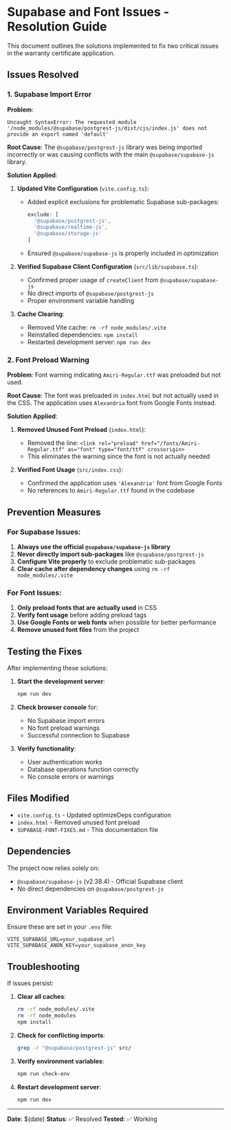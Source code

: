 # Supabase and Font Issues - Resolution Guide

This document outlines the solutions implemented to fix two critical issues in the warranty certificate application.

## Issues Resolved

### 1. Supabase Import Error

**Problem**: 
```
Uncaught SyntaxError: The requested module '/node_modules/@supabase/postgrest-js/dist/cjs/index.js' does not provide an export named 'default'
```

**Root Cause**: 
The `@supabase/postgrest-js` library was being imported incorrectly or was causing conflicts with the main `@supabase/supabase-js` library.

**Solution Applied**:
1. **Updated Vite Configuration** (`vite.config.ts`):
   - Added explicit exclusions for problematic Supabase sub-packages:
     ```typescript
     exclude: [
       '@supabase/postgrest-js',
       '@supabase/realtime-js', 
       '@supabase/storage-js'
     ]
     ```
   - Ensured `@supabase/supabase-js` is properly included in optimization

2. **Verified Supabase Client Configuration** (`src/lib/supabase.ts`):
   - Confirmed proper usage of `createClient` from `@supabase/supabase-js`
   - No direct imports of `@supabase/postgrest-js`
   - Proper environment variable handling

3. **Cache Clearing**:
   - Removed Vite cache: `rm -rf node_modules/.vite`
   - Reinstalled dependencies: `npm install`
   - Restarted development server: `npm run dev`

### 2. Font Preload Warning

**Problem**: 
Font warning indicating `Amiri-Regular.ttf` was preloaded but not used.

**Root Cause**: 
The font was preloaded in `index.html` but not actually used in the CSS. The application uses `Alexandria` font from Google Fonts instead.

**Solution Applied**:
1. **Removed Unused Font Preload** (`index.html`):
   - Removed the line: `<link rel="preload" href="/fonts/Amiri-Regular.ttf" as="font" type="font/ttf" crossorigin>`
   - This eliminates the warning since the font is not actually needed

2. **Verified Font Usage** (`src/index.css`):
   - Confirmed the application uses `'Alexandria'` font from Google Fonts
   - No references to `Amiri-Regular.ttf` found in the codebase

## Prevention Measures

### For Supabase Issues:
1. **Always use the official `@supabase/supabase-js` library**
2. **Never directly import sub-packages** like `@supabase/postgrest-js`
3. **Configure Vite properly** to exclude problematic sub-packages
4. **Clear cache after dependency changes** using `rm -rf node_modules/.vite`

### For Font Issues:
1. **Only preload fonts that are actually used** in CSS
2. **Verify font usage** before adding preload tags
3. **Use Google Fonts or web fonts** when possible for better performance
4. **Remove unused font files** from the project

## Testing the Fixes

After implementing these solutions:

1. **Start the development server**:
   ```bash
   npm run dev
   ```

2. **Check browser console** for:
   - No Supabase import errors
   - No font preload warnings
   - Successful connection to Supabase

3. **Verify functionality**:
   - User authentication works
   - Database operations function correctly
   - No console errors or warnings

## Files Modified

- `vite.config.ts` - Updated optimizeDeps configuration
- `index.html` - Removed unused font preload
- `SUPABASE-FONT-FIXES.md` - This documentation file

## Dependencies

The project now relies solely on:
- `@supabase/supabase-js` (v2.38.4) - Official Supabase client
- No direct dependencies on `@supabase/postgrest-js`

## Environment Variables Required

Ensure these are set in your `.env` file:
```
VITE_SUPABASE_URL=your_supabase_url
VITE_SUPABASE_ANON_KEY=your_supabase_anon_key
```

## Troubleshooting

If issues persist:

1. **Clear all caches**:
   ```bash
   rm -rf node_modules/.vite
   rm -rf node_modules
   npm install
   ```

2. **Check for conflicting imports**:
   ```bash
   grep -r "@supabase/postgrest-js" src/
   ```

3. **Verify environment variables**:
   ```bash
   npm run check-env
   ```

4. **Restart development server**:
   ```bash
   npm run dev
   ```

---

**Date**: $(date)
**Status**: ✅ Resolved
**Tested**: ✅ Working
